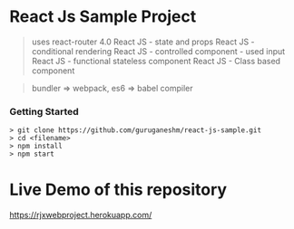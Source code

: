 # React Js Sample Project

> uses react-router 4.0
> React JS - state and props
> React JS - conditional rendering
> React JS - controlled component - used input
> React JS - functional stateless component
> React JS - Class based component

> bundler => webpack, es6 => babel compiler

### Getting Started

```
> git clone https://github.com/guruganeshm/react-js-sample.git
> cd <filename>
> npm install
> npm start
```
# Live Demo of this repository

<a href="https://rjxwebproject.herokuapp.com/" target="_blank">https://rjxwebproject.herokuapp.com/</a>
